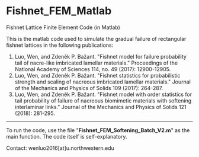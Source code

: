 # Fishnet_FEM_Matlab
Fishnet Lattice Finite Element Code (in Matlab)



This is the matlab code used to simulate the gradual failure of rectangular fishnet lattices in the following publications:

1. Luo, Wen, and Zdeněk P. Bažant. "Fishnet model for failure probability tail of nacre-like imbricated lamellar materials." Proceedings of the National Academy of Sciences 114, no. 49 (2017): 12900-12905.
2. Luo, Wen, and Zdeněk P. Bažant. "Fishnet statistics for probabilistic strength and scaling of nacreous imbricated lamellar materials." Journal of the Mechanics and Physics of Solids 109 (2017): 264-287.
3. Luo, Wen, and Zdeněk P. Bažant. "Fishnet model with order statistics for tail probability of failure of nacreous biomimetic materials with softening interlaminar links." Journal of the Mechanics and Physics of Solids 121 (2018): 281-295.

----------------------------------------------------------------------------------------------------------------------------------------
To run the code, use the file "**Fishnet_FEM_Softening_Batch_V2.m**" as the main function. The code itself is self-explanatory.

Contact: wenluo2016[at]u.northwestern.edu
